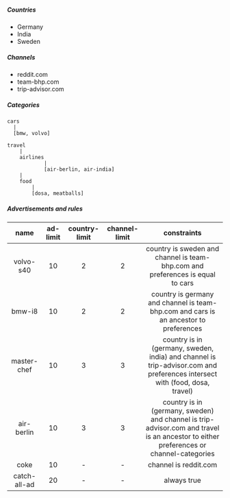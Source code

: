 ##### Countries

* Germany
* India
* Sweden

##### Channels

* reddit.com
* team-bhp.com
* trip-advisor.com

##### Categories
 	cars
      |
      [bmw, volvo]

	travel
        |
		airlines
		        |
                [air-berlin, air-india]
        |
        food
			|
            [dosa, meatballs]

##### Advertisements and rules

| name         | ad-limit | country-limit | channel-limit | constraints |
|:------------:|:--------:|:-------------:|:-------------:|:-----------:|
| volvo-s40    | 10       | 2             | 2             | country is sweden and channel is team-bhp.com and preferences is equal to cars
| bmw-i8       | 10       | 2             | 2             | country is germany and channel is team-bhp.com and cars is an ancestor to preferences
| master-chef  | 10       | 3             | 3             | country is in (germany, sweden, india) and channel is trip-advisor.com and preferences intersect with (food, dosa, travel)
| air-berlin   | 10       | 3             | 3             | country is in (germany, sweden) and channel is trip-advisor.com and travel is an ancestor to either preferences or channel-categories
| coke         | 10       | -             | -             | channel is reddit.com
| catch-all-ad | 20       | -             | -             | always true
